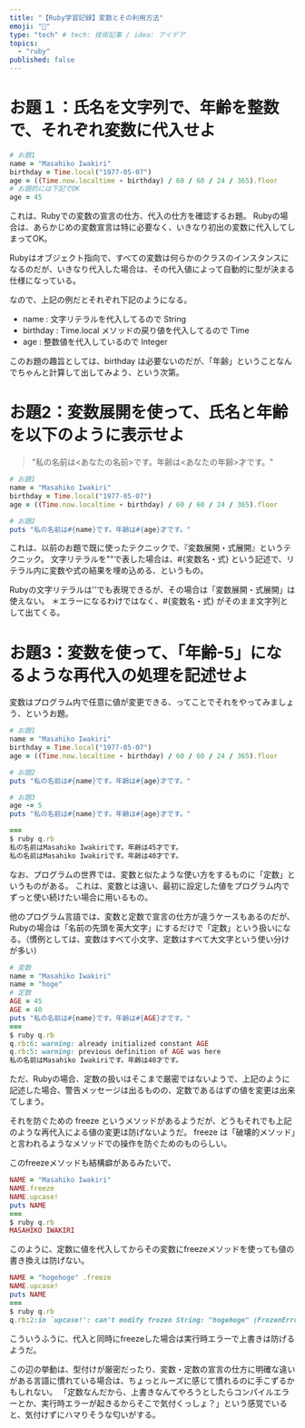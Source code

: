 ```yaml
---
title: "【Ruby学習記録】変数とその利用方法"
emoji: "💬"
type: "tech" # tech: 技術記事 / idea: アイデア
topics: 
  - "ruby"
published: false
---
```


# お題１：氏名を文字列で、年齢を整数で、それぞれ変数に代入せよ

~~~ruby:q.rb
# お題1
name = "Masahiko Iwakiri"
birthday = Time.local("1977-05-07")
age = ((Time.now.localtime - birthday) / 60 / 60 / 24 / 365).floor
# お題的には下記でOK
age = 45
~~~

これは、Rubyでの変数の宣言の仕方、代入の仕方を確認するお題。
Rubyの場合は、あらかじめの変数宣言は特に必要なく、いきなり初出の変数に代入してしまってOK。

Rubyはオブジェクト指向で、すべての変数は何らかのクラスのインスタンスになるのだが、いきなり代入した場合は、その代入値によって自動的に型が決まる仕様になっている。

なので、上記の例だとそれぞれ下記のようになる。
- name : 文字リテラルを代入してるので String
- birthday : Time.local メソッドの戻り値を代入してるので Time
- age : 整数値を代入しているので Integer

このお題の趣旨としては、birthday は必要ないのだが、「年齢」ということなんでちゃんと計算して出してみよう、という次第。

# お題2：変数展開を使って、氏名と年齢を以下のように表示せよ
> "私の名前は<あなたの名前>です。年齢は<あなたの年齢>才です。"

~~~ruby:q.rb
# お題1
name = "Masahiko Iwakiri"
birthday = Time.local("1977-05-07")
age = ((Time.now.localtime - birthday) / 60 / 60 / 24 / 365).floor

# お題2
puts "私の名前は#{name}です。年齢は#{age}才です。"
~~~
これは、以前のお題で既に使ったテクニックで、『変数展開・式展開』というテクニック。
文字リテラルを""で表した場合は、#{変数名・式} という記述で、リテラル内に変数や式の結果を埋め込める、というもの。

Rubyの文字リテラルは''でも表現できるが、その場合は「変数展開・式展開」は使えない。
＊エラーになるわけではなく、#{変数名・式} がそのまま文字列として出てくる。


# お題3：変数を使って、「年齢-5」になるような再代入の処理を記述せよ
変数はプログラム内で任意に値が変更できる、ってことでそれをやってみましょう、というお題。

~~~ruby:q.rb
# お題1
name = "Masahiko Iwakiri"
birthday = Time.local("1977-05-07")
age = ((Time.now.localtime - birthday) / 60 / 60 / 24 / 365).floor

# お題2
puts "私の名前は#{name}です。年齢は#{age}才です。"

# お題3
age -= 5
puts "私の名前は#{name}です。年齢は#{age}才です。"

===
$ ruby q.rb
私の名前はMasahiko Iwakiriです。年齢は45才です。
私の名前はMasahiko Iwakiriです。年齢は40才です。
~~~

なお、プログラムの世界では、変数と似たような使い方をするものに「定数」というものがある。
これは、変数とは違い、最初に設定した値をプログラム内でずっと使い続けたい場合に用いるもの。

他のプログラム言語では、変数と定数で宣言の仕方が違うケースもあるのだが、Rubyの場合は「名前の先頭を英大文字」にするだけで「定数」という扱いになる。（慣例としては、変数はすべて小文字、定数はすべて大文字という使い分けが多い）

~~~ruby:q.rb
# 変数
name = "Masahiko Iwakiri" 
name = "hoge"
# 定数
AGE = 45
AGE = 40
puts "私の名前は#{name}です。年齢は#{AGE}才です。"
===
$ ruby q.rb
q.rb:6: warning: already initialized constant AGE
q.rb:5: warning: previous definition of AGE was here
私の名前はMasahiko Iwakiriです。年齢は40才です。
~~~

ただ、Rubyの場合、定数の扱いはそこまで厳密ではないようで、上記のように記述した場合、警告メッセージは出るものの、定数であるはずの値を変更は出来てしまう。

それを防ぐための freeze というメソッドがあるようだが、どうもそれでも上記のような再代入による値の変更は防げないようだ。
freeze は「破壊的メソッド」と言われるようなメソッドでの操作を防ぐためのものらしい。

このfreezeメソッドも結構癖があるみたいで、
~~~ruby
NAME = "Masahiko Iwakiri" 
NAME.freeze
NAME.upcase!
puts NAME
===
$ ruby q.rb
MASAHIKO IWAKIRI
~~~
このように、定数に値を代入してからその変数にfreezeメソッドを使っても値の書き換えは防げない。
~~~ruby
NAME = "hogehoge" .freeze
NAME.upcase!
puts NAME
===
$ ruby q.rb
q.rb:2:in `upcase!': can't modify frozen String: "hogehoge" (FrozenError)
~~~
こういうふうに、代入と同時にfreezeした場合は実行時エラーで上書きは防げるようだ。

この辺の挙動は、型付けが厳密だったり、変数・定数の宣言の仕方に明確な違いがある言語に慣れている場合は、ちょっとルーズに感じて慣れるのに手こずるかもしれない。
「定数なんだから、上書きなんてやろうとしたらコンパイルエラーとか、実行時エラーが起きるからそこで気付くっしょ？」という感覚でいると、気付けずにハマりそうな匂いがする。
